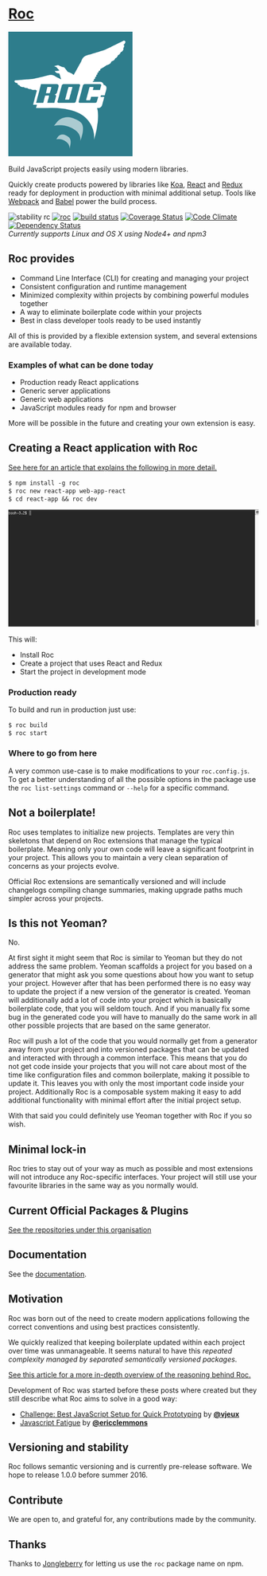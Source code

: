 # [Roc](http://www.getroc.org)
![logo](roc.png)

Build JavaScript projects easily using modern libraries.

Quickly create products powered by libraries like [Koa](http://koajs.com/), [React](http://facebook.github.io/react/) and [Redux](https://github.com/reactjs/redux) ready for deployment in production with minimal additional setup. Tools like [Webpack](https://github.com/webpack) and [Babel](https://babeljs.io/) power the build process.

![stability rc](https://img.shields.io/badge/stability-RC-green.svg)
[![roc](https://img.shields.io/npm/v/roc.svg)](https://www.npmjs.com/package/roc)
[![build status](https://travis-ci.org/rocjs/roc.svg)](https://travis-ci.org/rocjs/roc)
[![Coverage Status](https://coveralls.io/repos/rocjs/roc/badge.svg?branch=master&service=github)](https://coveralls.io/github/rocjs/roc?branch=master)
[![Code Climate](https://codeclimate.com/github/rocjs/roc/badges/gpa.svg)](https://codeclimate.com/github/rocjs/roc)
[![Dependency Status](https://david-dm.org/rocjs/roc.svg)](https://david-dm.org/rocjs/roc)  
_Currently supports Linux and OS X using Node4+ and npm3_

## Roc provides
- Command Line Interface (CLI) for creating and managing your project
- Consistent configuration and runtime management
- Minimized complexity within projects by combining powerful modules together
- A way to eliminate boilerplate code within your projects
- Best in class developer tools ready to be used instantly

All of this is provided by a flexible extension system, and several extensions are available today.

### Examples of what can be done today
- Production ready React applications
- Generic server applications
- Generic web applications
- JavaScript modules ready for npm and browser

More will be possible in the future and creating your own extension is easy.

## Creating a React application with Roc
[See here for an article that explains the following in more detail.](https://medium.com/@DZV/roc-one-solution-to-javascript-fatigue-b14ea07b9763#15c0)
```
$ npm install -g roc
$ roc new react-app web-app-react
$ cd react-app && roc dev
```
![install animation](roc-new.gif)

This will:
* Install Roc
* Create a project that uses React and Redux
* Start the project in development mode

### Production ready
To build and run in production just use:
```
$ roc build
$ roc start
```

### Where to go from here
A very common use-case is to make modifications to your `roc.config.js`. To get a better understanding of all the possible options in the package use the `roc list-settings` command or `--help` for a specific command.

## Not a boilerplate!
Roc uses templates to initialize new projects.
Templates are very thin skeletons that depend on Roc extensions that manage the typical boilerplate. Meaning only your own code will leave a significant footprint in your project. This allows you to maintain a very clean separation of concerns as your projects evolve.

Official Roc extensions are semantically versioned and will include changelogs compiling change summaries, making upgrade paths much simpler across your projects.

## Is this not Yeoman?
No.

At first sight it might seem that Roc is similar to Yeoman but they do not address the same problem. Yeoman scaffolds a project for you based on a generator that might ask you some questions about how you want to setup your project. However after that has been performed there is no easy way to update the project if a new version of the generator is created. Yeoman will additionally add a lot of code into your project which is basically boilerplate code, that you will seldom touch. And if you manually fix some bug in the generated code you will have to manually do the same work in all other possible projects that are based on the same generator.

Roc will push a lot of the code that you would normally get from a generator away from your project and into versioned packages that can be updated and interacted with through a common interface. This means that you do not get code inside your projects that you will not care about most of the time like configuration files and common boilerplate, making it possible to update it. This leaves you with only the most important code inside your project. Additionally Roc is a composable system making it easy to add additional functionality with minimal effort after the initial project setup.

With that said you could definitely use Yeoman together with Roc if you so wish.

## Minimal lock-in
Roc tries to stay out of your way as much as possible and most extensions will not introduce any Roc-specific interfaces. Your project will still use your favourite libraries in the same way as you normally would.

## Current Official Packages & Plugins
[See the repositories under this organisation](https://github.com/rocjs)

## Documentation
See the [documentation](/docs/README.md).

## Motivation
Roc was born out of the need to create modern applications following the correct conventions and using best practices consistently.

We quickly realized that keeping boilerplate updated within each project over time was unmanageable. It seems natural to have this _repeated complexity managed by separated semantically versioned packages_. 

[See this article for a more in-depth overview of the reasoning behind Roc.](https://medium.com/@arsovik/rethinking-modern-javascript-development-6aee92b860aa)

Development of Roc was started before these posts where created but they still describe what Roc aims to solve in a good way:

* [Challenge: Best JavaScript Setup for Quick Prototyping](http://blog.vjeux.com/2015/javascript/challenge-best-javascript-setup-for-quick-prototyping.html) by [**@vjeux**](https://github.com/vjeux)
* [Javascript Fatigue](https://medium.com/@ericclemmons/javascript-fatigue-48d4011b6fc4) by [**@ericclemmons**](https://github.com/ericclemmons)

## Versioning and stability
Roc follows semantic versioning and is currently pre-release software. We hope to release 1.0.0 before summer 2016.

## Contribute
We are open to, and grateful for, any contributions made by the community.

## Thanks
Thanks to [Jongleberry](https://github.com/jonathanong) for letting us use the `roc` package name on npm.
